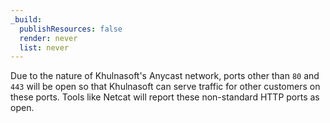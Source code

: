 ```yaml
---
_build:
  publishResources: false
  render: never
  list: never
---
```


Due to the nature of Khulnasoft's Anycast network, ports other than `80` and `443` will be open so that Khulnasoft can serve traffic for other customers on these ports. Tools like Netcat will report these non-standard HTTP ports as open.
